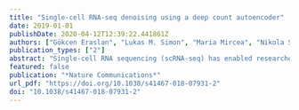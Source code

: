 ```yaml
---
title: "Single-cell RNA-seq denoising using a deep count autoencoder"
date: 2019-01-01
publishDate: 2020-04-12T12:39:22.441861Z
authors: ["Gökcen Eraslan", "Lukas M. Simon", "Maria Mircea", "Nikola S. Mueller", "Fabian J. Theis"]
publication_types: ["2"]
abstract: "Single-cell RNA sequencing (scRNA-seq) has enabled researchers to study gene expression at a cellular resolution. However, noise due to amplification and dropout may obstruct analyses, so scalable denoising methods for increasingly large but sparse scRNA-seq data are needed. We propose a deep count autoencoder network (DCA) to denoise scRNA-seq datasets. DCA takes the count distribution, overdispersion and sparsity of the data into account using a negative binomial noise model with or without zero-inflation, and nonlinear gene-gene dependencies are captured. Our method scales linearly with the number of cells and can, therefore, be applied to datasets of millions of cells. We demonstrate that DCA denoising improves a diverse set of typical scRNA-seq data analyses using simulated and real datasets. DCA outperforms existing methods for data imputation in quality and speed, enhancing biological discovery."
featured: false
publication: "*Nature Communications*"
url_pdf: "https://doi.org/10.1038/s41467-018-07931-2"
doi: "10.1038/s41467-018-07931-2"
---
```



